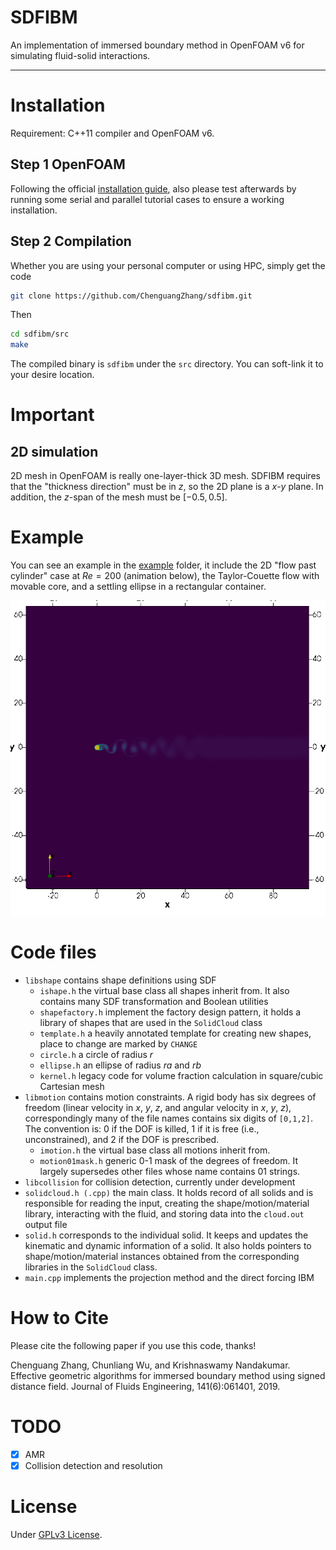# SDFIBM
An implementation of immersed boundary method in OpenFOAM v6 for simulating fluid-solid interactions.

-----------

# Installation
Requirement: C++11 compiler and OpenFOAM v6.

## Step 1 OpenFOAM
Following the official [installation guide](https://www.openfoam.org), also please test afterwards by running some serial and parallel tutorial cases to ensure a working installation.

## Step 2 Compilation
Whether you are using your personal computer or using HPC, simply get the code
```bash
git clone https://github.com/ChenguangZhang/sdfibm.git
```
Then
```bash
cd sdfibm/src
make
```
The compiled binary is `sdfibm` under the `src` directory. You can soft-link it to your desire location.

# Important
## 2D simulation
2D mesh in OpenFOAM is really one-layer-thick 3D mesh. SDFIBM requires that the "thickness direction" must be in $z$, so the 2D plane is a $x$-$y$ plane. In addition, the $z$-span of the mesh must be $[-0.5,0.5]$.


# Example
You can see an example in the [example](./example) folder, it include the 2D "flow past cylinder" case at $Re=200$ (animation below), the Taylor-Couette flow with movable core, and a settling ellipse in a rectangular container.

![Re200](./figs/flow_past_cylinder_re200.gif)

# Code files
- `libshape` contains shape definitions using SDF
    - `ishape.h` the virtual base class all shapes inherit from. It also contains many SDF transformation and Boolean utilities 
    - `shapefactory.h` implement the factory design pattern, it holds a library of shapes that are used in the `SolidCloud` class
    - `template.h` a heavily annotated template for creating new shapes, place to change are marked by `CHANGE`
    - `circle.h` a circle of radius $r$
    - `ellipse.h` an ellipse of radius $ra$ and $rb$
    - `kernel.h` legacy code for volume fraction calculation in square/cubic Cartesian mesh
- `libmotion` contains motion constraints. A rigid body has six degrees of freedom (linear velocity in $x$, $y$, $z$, and angular velocity in $x$, $y$, $z$), correspondingly many of the file names contains six digits of `[0,1,2]`. The convention is: 0 if the DOF is killed, 1 if it is free (i.e., unconstrained), and 2 if the DOF is prescribed.
    - `imotion.h` the virtual base class all motions inherit from.
    - `motion01mask.h` generic 0-1 mask of the degrees of freedom. It largely supersedes other files whose name contains 01 strings.
- `libcollision` for collision detection, currently under development
- `solidcloud.h (.cpp)` the main class. It holds record of all solids and is responsible for reading the input, creating the shape/motion/material library, interacting with the fluid, and storing data into the `cloud.out` output file
- `solid.h` corresponds to the individual solid. It keeps and updates the kinematic and dynamic information of a solid. It also holds pointers to shape/motion/material instances obtained from the corresponding libraries in the `SolidCloud` class.
- `main.cpp` implements the projection method and the direct forcing IBM

# How to Cite
Please cite the following paper if you use this code, thanks!

Chenguang Zhang, Chunliang Wu, and Krishnaswamy Nandakumar. Effective geometric algorithms for immersed boundary method using signed distance field. Journal of Fluids Engineering, 141(6):061401, 2019.


# TODO
- [X] AMR
- [X] Collision detection and resolution

# License
Under [GPLv3 License](https://opensource.org/licenses/GPL-3.0).

